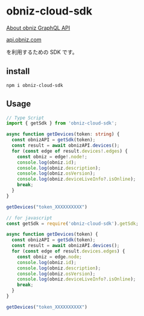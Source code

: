 # obniz-cloud-sdk

[About obniz GraphQL API](https://obniz.com/doc/reference/cloud/cloudapi)

[api.obniz.com](https://api.obniz.io/v1/graphql)

を利用するための SDK です。

## install

```shell
npm i obniz-cloud-sdk
```

## Usage

```TypeScript
// Type Script
import { getSdk } from 'obniz-cloud-sdk';

async function getDevices(token: string) {
  const obnizAPI = getSdk(token);
  const result = await obnizAPI.devices();
  for (const edge of result.devices!.edges) {
    const obniz = edge!.node!;
    console.log(obniz.id);
    console.log(obniz.description);
    console.log(obniz.osVersion);
    console.log(obniz.deviceLiveInfo?.isOnline);
    break;
  }
}

getDevices("token_XXXXXXXXXX")
```

```javascript
// for javascript
const getSdk = require('obniz-cloud-sdk').getSdk;

async function getDevices(token) {
  const obnizAPI = getSdk(token);
  const result = await obnizAPI.devices();
  for (const edge of result.devices.edges) {
    const obniz = edge.node;
    console.log(obniz.id);
    console.log(obniz.description);
    console.log(obniz.osVersion);
    console.log(obniz.deviceLiveInfo?.isOnline);
    break;
  }
}

getDevices("token_XXXXXXXXXX")
```
